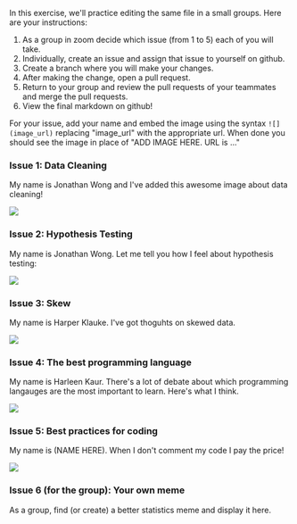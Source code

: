 In this exercise, we'll practice editing the same file in a small groups.  Here are your instructions:

1. As a group in zoom decide which issue (from 1 to 5) each of you will take.
2. Individually, create an issue and assign that issue to yourself on github.
3. Create a branch where you will make your changes.
4. After making the change, open a pull request.
5. Return to your group and review the pull requests of your teammates and merge the pull requests.
6. View the final markdown on github!


For your issue, add your name and embed the image using the syntax `![](image_url)` replacing "image_url" with the appropriate url. When done you should see the image in place of "ADD IMAGE HERE. URL is ..."

### Issue 1: Data Cleaning

My name is Jonathan Wong and I've added this awesome image about data cleaning!

![](https://ucsb-ds-capstone-2021.github.io/slides/images/meme3-small.jpeg)

### Issue 2: Hypothesis Testing


My name is Jonathan Wong.  Let me tell you how I feel about hypothesis testing:


![](https://ucsb-ds-capstone-2021.github.io/slides/images/meme2-small.jpeg)

### Issue 3: Skew


My name is Harper Klauke.  I've got thoguhts on skewed data.


![](https://ucsb-ds-capstone-2021.github.io/slides/images/meme1-small.jpeg)

### Issue 4: The best programming language

My name is Harleen Kaur.  There's a lot of debate about which programming langauges are the most important to learn.  Here's what I think.

![](https://ucsb-ds-capstone-2021.github.io/slides/images/meme4-small.jpeg)

### Issue 5: Best practices for coding

My name is (NAME HERE).  When I don't comment my code I pay the price!

![](https://ucsb-ds-capstone-2021.github.io/slides/images/meme5-small.jpeg)

### Issue 6 (for the group): Your own meme

As a group, find (or create) a better statistics meme and display it here.
